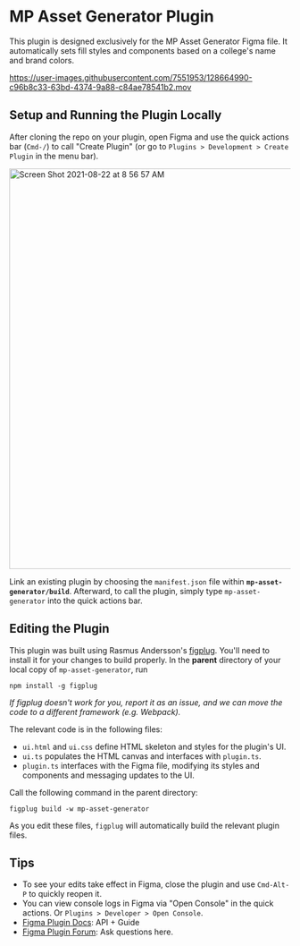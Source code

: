 # MP Asset Generator Plugin

This plugin is designed exclusively for the MP Asset Generator Figma file. It automatically sets fill styles and components based on a college's name and brand colors.

https://user-images.githubusercontent.com/7551953/128664990-c96b8c33-63bd-4374-9a88-c84ae78541b2.mov


<!-- This plugin is publically available [at this link](https://apple.com). -->

## Setup and Running the Plugin Locally

After cloning the repo on your plugin, open Figma and use the quick actions bar (`Cmd-/`) to call "Create Plugin" (or go to `Plugins > Development > Create Plugin` in the menu bar). 

<img width="716" alt="Screen Shot 2021-08-22 at 8 56 57 AM" src="https://user-images.githubusercontent.com/7551953/130361722-db8dc4dc-9f7f-408c-b127-3a8d0548e6e3.png">

Link an existing plugin by choosing the `manifest.json` file within **`mp-asset-generator/build`**. Afterward, to call the plugin, simply type `mp-asset-generator` into the quick actions bar.

## Editing the Plugin

This plugin was built using Rasmus Andersson's [figplug](https://github.com/rsms/figplug). You'll need to install it for your changes to build properly. In the **parent** directory of your local copy of `mp-asset-generator`, run

`npm install -g figplug`

_If figplug doesn't work for you, report it as an issue, and we can move the code to a different framework (e.g. Webpack)._


The relevant code is in the following files:

-   `ui.html` and `ui.css` define HTML skeleton and styles for the plugin's UI.
-   `ui.ts` populates the HTML canvas and interfaces with `plugin.ts`.
-   `plugin.ts` interfaces with the Figma file, modifying its styles and components and messaging updates to the UI.

Call the following command in the parent directory:

`figplug build -w mp-asset-generator`

As you edit these files, `figplug` will automatically build the relevant plugin files.

## Tips

-   To see your edits take effect in Figma, close the plugin and use `Cmd-Alt-P` to quickly reopen it.
-   You can view console logs in Figma via "Open Console" in the quick actions. Or `Plugins > Developer > Open Console`.
-   [Figma Plugin Docs](https://www.figma.com/plugin-docs/intro/): API + Guide
-   [Figma Plugin Forum](https://forum.figma.com/c/plugin-api/): Ask questions here.
